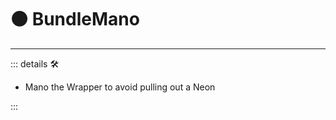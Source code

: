 # 🟠 <motor>BundleMano</motor>

---

<!-- =================================================== -->
<!-- =================================================== -->
<!-- =================================================== -->
<!-- =================================================== -->
<!-- =================================================== -->
::: details 🛠

- Mano the Wrapper to avoid pulling out a Neon

:::
